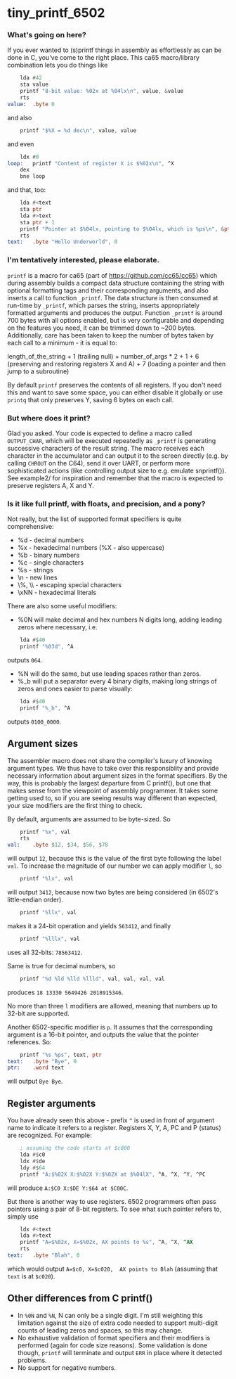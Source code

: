 # tiny_printf_6502

### What's going on here?

If you ever wanted to (s)printf things in assembly as effortlessly as can be done in C,
you've come to the right place. This ca65 macro/library combination
lets you do things like

```asm
	lda #42
	sta value
	printf "8-bit value: %02x at %04lx\n", value, &value
	rts
value:	.byte 0
```
and also
```asm
	printf "$%X = %d dec\n", value, value
```
and even

```asm
	ldx #0
loop:	printf "Content of register X is $%02x\n", ^X
	dex
	bne loop
```

and that, too:

```asm
	lda #<text
	sta ptr
	lda #>text
	sta ptr + 1
	printf "Pointer at $%04lx, pointing to $%04lx, which is %ps\n", &ptr, ptr, ptr
	rts
text:	.byte "Hello Underworld", 0
```

### I'm tentatively interested, please elaborate.

```printf``` is a macro for ca65 (part of https://github.com/cc65/cc65) which during assembly builds a compact data structure containing the string with optional formatting tags and their corresponding arguments, and also inserts a call to function ```_printf```. The data structure is then consumed at run-time by ```_printf```, which parses the string, inserts appropriately formatted arguments and produces the output. Function ```_printf``` is around 700 bytes with all options enabled, but is very configurable and depending on the features you need, it can be trimmed down to ~200 bytes. Additionally, care has been taken to keep the number of bytes taken by each call to a minimum - it is equal to:

length_of_the_string + 1 (trailing null) + number_of_args * 2 + 1 + 6 (preserving and restoring registers X and A) + 7 (loading a pointer and then jump to a subroutine)

By default ```printf``` preserves the contents of all registers. If you don't need this and want to save some space, you can either disable it globally or use ```printq``` that only preserves Y, saving 6 bytes on each call.


### But where does it print?

Glad you asked. Your code is expected to define a macro called ```OUTPUT_CHAR```, which will be executed repeatedly as ```_printf``` is generating successive characters of the result string. The macro receives each character in the accumulator and can output it to the screen directly (e.g. by calling ```CHROUT``` on the C64), send it over UART, or perform more sophisticated actions (like controlling output size to e.g. emulate snprintf()). See example2/ for inspiration and remember that the macro is expected to preserve registers A, X and Y.

### Is it like full printf, with floats, and precision, and a pony?

Not really, but the list of supported format specifiers is quite comprehensive:

* %d - decimal numbers
* %x - hexadecimal numbers (%X - also uppercase)
* %b - binary numbers
* %c - single characters
* %s - strings
* \n - new lines
* \\%, \\\\ - escaping special characters
* \xNN - hexadecimal literals

There are also some useful modifiers:

* %0N will make decimal and hex numbers N digits long, adding leading zeros where necessary, i.e.
```asm
	lda #$40
	printf "%03d", ^A
```
outputs ```064```.

* %N will do the same, but use leading spaces rather than zeros.
* %\_b will put a separator every 4 binary digits, making long strings of zeros and ones easier to parse visually:
```asm
	lda #$40
	printf "%_b", ^A
```
outputs ```0100_0000```.	

## Argument sizes

The assembler macro does not share the compiler's luxury of knowing argument types. We thus have to take over this responsiblity and provide necessary information about argument sizes in the format specifiers. By the way, this is probably the largest departure from C printf(), but one that makes sense from the viewpoint of assembly programmer. It takes some getting used to, so if you are seeing results way different than expected, your size modifiers are the first thing to check.

By default, arguments are assumed to be byte-sized. So 
```asm
	printf "%x", val
	rts
val:	.byte $12, $34, $56, $78
```
will output ```12```, because this is the value of the first byte following the label ```val```. To increase the magnitude of our number we can apply modifier ```l```, so
```asm
	printf "%lx", val
```
will output ```3412```, because now two bytes are being considered (in 6502's little-endian order).
```asm
	printf "%llx", val
```
makes it a 24-bit operation and yields ```563412```, and finally
```asm
	printf "%lllx", val
```
uses all 32-bits: ```78563412```.

Same is true for decimal numbers, so
```asm
	printf "%d %ld %lld %llld", val, val, val, val
```
produces ```18 13330 5649426 2018915346```.

No more than three ```l``` modifiers are allowed, meaning that numbers up to 32-bit are supported.

Another 6502-specific modifier is ```p```. It assumes that the corresponding argument is a 16-bit pointer, and outputs the value that the pointer references. So:
```asm
	printf "%s %ps", text, ptr
text:	.byte "Bye", 0
ptr:	.word text
```
will output ```Bye Bye```.


## Register arguments

You have already seen this above - prefix ```^``` is used in front of argument name to indicate it refers to a register. Registers X, Y, A, PC and P (status) are recognized. For example:
```asm
	; assuming the code starts at $c000
	lda #$c0
	ldx #$de
	ldy #$64
	printf "A:$%02X X:$%02X Y:$%02X at $%04lX", ^A, ^X, ^Y, ^PC
```
will produce ```A:$C0 X:$DE Y:$64 at $C00C```.

But there is another way to use registers. 6502 programmers often pass pointers using a pair of 8-bit registers. To see what such pointer refers to, simply use
```asm
	ldx #<text
	lda #>text
	printf "A=$%02x, X=$%02x, AX points to %s", ^A, ^X, ^AX
	rts
text:	.byte "Blah", 0
```
which would output ```A=$c0, X=$c020,  AX points to Blah``` (assuming that ```text``` is at ```$c020```).


## Other differences from C printf()

* In ```%0N``` and ```%N```, N can only be a single digit. I'm still weighting this limitation against the size of extra code needed to support multi-digit counts of leading zeros and spaces, so this may change.
* No exhaustive validation of format specifiers and their modifiers is performed (again for code size reasons). Some validation is done though, ```printf``` will terminate and output ```ERR``` in place where it detected problems.
* No support for negative numbers.
